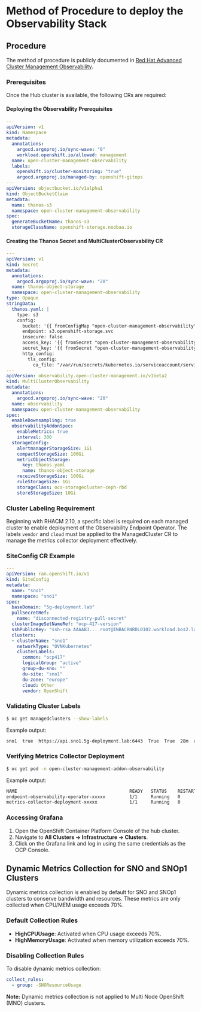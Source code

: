 # Method of Procedure to deploy the Observability Stack

## Procedure
The method of procedure is publicly documented in [Red Hat Advanced Cluster Management Observability](https://docs.redhat.com/en/documentation/red_hat_advanced_cluster_management_for_kubernetes/2.11/html-single/observability/index#observability-arch).

### Prerequisites
Once the Hub cluster is available, the following CRs are required:

#### Deploying the Observability Prerequisites
```yaml
---
apiVersion: v1
kind: Namespace
metadata:
  annotations:
    argocd.argoproj.io/sync-wave: "0"
    workload.openshift.io/allowed: management
  name: open-cluster-management-observability
  labels:
    openshift.io/cluster-monitoring: "true"
    argocd.argoproj.io/managed-by: openshift-gitops
---
apiVersion: objectbucket.io/v1alpha1
kind: ObjectBucketClaim
metadata:
  name: thanos-s3
  namespace: open-cluster-management-observability
spec:
  generateBucketName: thanos-s3
  storageClassName: openshift-storage.noobaa.io 
```

#### Creating the Thanos Secret and MultiClusterObservability CR
```yaml
---
apiVersion: v1
kind: Secret
metadata:
  annotations:
    argocd.argoproj.io/sync-wave: "20"
  name: thanos-object-storage
  namespace: open-cluster-management-observability
type: Opaque
stringData:
  thanos.yaml: |
    type: s3
    config:
      bucket: '{{ fromConfigMap "open-cluster-management-observability" "thanos-s3" "BUCKET_NAME" | toLiteral }}'
      endpoint: s3.openshift-storage.svc
      insecure: false
      access_key: '{{ fromSecret "open-cluster-management-observability" "thanos-s3" "AWS_ACCESS_KEY_ID" | base64dec | toLiteral }}'
      secret_key: '{{ fromSecret "open-cluster-management-observability" "thanos-s3" "AWS_SECRET_ACCESS_KEY" | base64dec | toLiteral }}'
      http_config:
        tls_config:
          ca_file: "/var/run/secrets/kubernetes.io/serviceaccount/service-ca.crt"
---
apiVersion: observability.open-cluster-management.io/v1beta2
kind: MultiClusterObservability
metadata:
  annotations:
    argocd.argoproj.io/sync-wave: "20"
  name: observability
  namespace: open-cluster-management-observability
spec:
  enableDownsampling: true
  observabilityAddonSpec:
    enableMetrics: true
    interval: 300
  storageConfig:
    alertmanagerStorageSize: 1Gi
    compactStorageSize: 100Gi
    metricObjectStorage:
      key: thanos.yaml
      name: thanos-object-storage
    receiveStorageSize: 100Gi
    ruleStorageSize: 1Gi
    storageClass: ocs-storagecluster-ceph-rbd
    storeStorageSize: 10Gi 
```

### Cluster Labeling Requirement
Beginning with RHACM 2.10, a specific label is required on each managed cluster to enable deployment of the Observability Endpoint Operator. The labels `vendor` and `cloud` must be applied to the ManagedCluster CR to manage the metrics collector deployment effectively.

### SiteConfig CR Example
```yaml
---
apiVersion: ran.openshift.io/v1
kind: SiteConfig
metadata:
  name: "sno1"
  namespace: "sno1"
spec:
  baseDomain: "5g-deployment.lab"
  pullSecretRef:
    name: "disconnected-registry-pull-secret"
  clusterImageSetNameRef: "ocp-417-version"
  sshPublicKey: "ssh-rsa AAAAB3... root@INBACRNRDL0102.workload.bos2.lab"
  clusters:
  - clusterName: "sno1"
    networkType: "OVNKubernetes"
    clusterLabels:
      common: "ocp417"
      logicalGroup: "active"
      group-du-sno: ""
      du-site: "sno1"
      du-zone: "europe"
      cloud: Other
      vendor: OpenShift
```

### Validating Cluster Labels
```sh
$ oc get managedclusters --show-labels
```
Example output:
```sh
sno1  true  https://api.sno1.5g-deployment.lab:6443  True  True  28m  app.kubernetes.io/instance=cluster-deployment,cloud=Other,vendor=OpenShift
```

### Verifying Metrics Collector Deployment
```sh
$ oc get pod -n open-cluster-management-addon-observability
```
Example output:
```sh
NAME                                          READY   STATUS    RESTARTS   AGE
endpoint-observability-operator-xxxxx         1/1     Running   0          45h
metrics-collector-deployment-xxxxx            1/1     Running   0          45h
```

### Accessing Grafana
1. Open the OpenShift Container Platform Console of the hub cluster.
2. Navigate to **All Clusters → Infrastructure → Clusters**.
3. Click on the Grafana link and log in using the same credentials as the OCP Console.

## Dynamic Metrics Collection for SNO and SNOp1 Clusters
Dynamic metrics collection is enabled by default for SNO and SNOp1 clusters to conserve bandwidth and resources. These metrics are only collected when CPU/MEM usage exceeds 70%.

### Default Collection Rules
- **HighCPUUsage**: Activated when CPU usage exceeds 70%.
- **HighMemoryUsage**: Activated when memory utilization exceeds 70%.

### Disabling Collection Rules
To disable dynamic metrics collection:
```yaml
collect_rules:
  - group: -SNOResourceUsage
```

**Note:** Dynamic metrics collection is not applied to Multi Node OpenShift (MNO) clusters.
